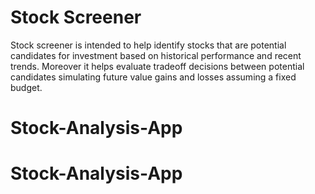 # Stock Screener

Stock screener is intended to help identify stocks that are potential candidates for investment based on historical performance and recent trends. 
Moreover it helps evaluate tradeoff decisions between potential candidates simulating future value gains and losses assuming a fixed budget.

# Stock-Analysis-App
# Stock-Analysis-App
